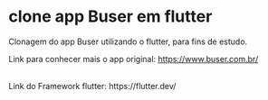 # clone app Buser em flutter

Clonagem do app Buser utilizando o flutter, para fins de estudo.

Link para conhecer mais o app original:
https://www.buser.com.br/

<br/>
Link do Framework flutter:
https://flutter.dev/

